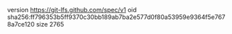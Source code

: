 version https://git-lfs.github.com/spec/v1
oid sha256:ff796353b5ff9370c30bb189ab7ba2e577d0f80a53959e9364f5e7678a7ce120
size 2765
